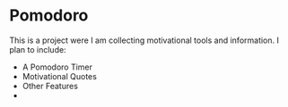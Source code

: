 # Pomodoro

This is a project were I am collecting motivational tools and information.
I plan to include:

- A Pomodoro Timer
- Motivational Quotes
- Other Features
-
